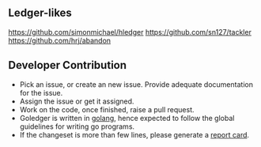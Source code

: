 Ledger-likes
------------

https://github.com/simonmichael/hledger
https://github.com/sn127/tackler
https://github.com/hrj/abandon

Developer Contribution
----------------------

* Pick an issue, or create an new issue. Provide adequate documentation for
the issue.
* Assign the issue or get it assigned.
* Work on the code, once finished, raise a pull request.
* Goledger is written in [golang](https://golang.org/), hence expected to follow the
global guidelines for writing go programs.
* If the changeset is more than few lines, please generate a
[report card](https://goreportcard.com/report/github.com/tn47/goledger).
